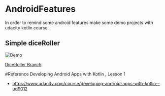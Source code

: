 # AndroidFeatures

In order to remind some android features make some demo projects with udacity kotlin course.

## Simple diceRoller

![Demo](https://github.com/superbderrick/DiceRoller/blob/master/demo/demo.gif)

[DiceRoller Branch](https://github.com/superbderrick/DiceRoller/tree/DiceRoller)


#Reference
Developing Android Apps with Kotlin , Lesson 1 
- https://www.udacity.com/course/developing-android-apps-with-kotlin--ud9012








